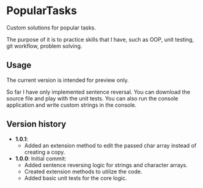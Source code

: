 # PopularTasks

Custom solutions for popular tasks.

The purpose of it is to practice skills that I have, such as OOP, unit testing, git workflow, problem solving.

## Usage

The current version is intended for preview only.

So far I have only implemented sentence reversal. You can download the source file and play with the unit tests. You can also run the console application and write custom strings in the console.

## Version history

* **1.0.1**:
  * Added an extension method to edit the passed char array instead of creating a copy.
* **1.0.0**: Initial commit:
  * Added sentence reversing logic for strings and character arrays.
  * Created extension methods to utilize the code.
  * Added basic unit tests for the core logic.
